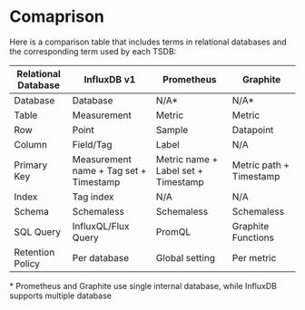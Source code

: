 # Comaprison 

Here is a comparison table that includes terms in relational databases and the corresponding term used by each TSDB:


| Relational Database     | InfluxDB v1          | Prometheus            | Graphite                |
|-------------------------|----------------------|-----------------------|-------------------------|
| Database                | Database             | N/A*                  | N/A*                    |
| Table                   | Measurement          | Metric                | Metric                  |
| Row                     | Point                | Sample                | Datapoint               |
| Column                  | Field/Tag            | Label                 | N/A                     |
| Primary Key             | Measurement name + Tag set + Timestamp | Metric name + Label set + Timestamp | Metric path + Timestamp |
| Index                   | Tag index            | N/A                   | N/A                     |
| Schema                  | Schemaless           | Schemaless            | Schemaless              |
| SQL Query               | InfluxQL/Flux Query  | PromQL                | Graphite Functions      |
| Retention Policy        | Per database         | Global setting        | Per metric              |

\* Prometheus and Graphite use single internal database, while InfluxDB supports multiple database

